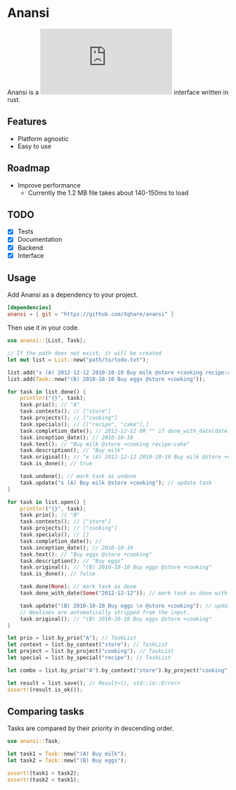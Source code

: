 # Anansi
Anansi is a ![todo.txt](https://github.com/todotxt/todo.txt) interface written in rust.

## Features
- Platform agnostic
- Easy to use

## Roadmap
- Improve performance
    - Currently the 1.2 MB file takes about 140-150ms to load

## TODO
- [x] Tests
- [x] Documentation
- [x] Backend
- [x] Interface

## Usage
Add Anansi as a dependency to your project.

```toml
[dependencies]
anansi = { git = "https://github.com/Xqhare/anansi" }
```

Then use it in your code.

```rust
use anansi::{List, Task};

// If the path does not exist, it will be created
let mut list = List::new("path/to/todo.txt");

list.add("x (A) 2012-12-12 2010-10-10 Buy milk @store +cooking recipe:cake");
list.add(Task::new("(B) 2010-10-10 Buy eggs @store +cooking"));

for task in list.done() {
    println!("{}", task);
    task.prio(); // "A"
    task.contexts(); // ["store"]
    task.projects(); // ["cooking"]
    task.specials(); // [["recipe", "cake"],]
    task.completion_date(); // 2012-12-12 OR "" if done_with_date(date) was not called
    task.inception_date(); // 2010-10-10
    task.text(); // "Buy milk @store +cooking recipe:cake"
    task.description(); // "Buy milk"
    task.original(); // "x (A) 2012-12-12 2010-10-10 Buy milk @store +cooking recipe:cake"
    task.is_done(); // true

    task.undone(); // mark task as undone
    task.update("x (A) Buy milk @store +cooking"); // update task
}

for task in list.open() {
    println!("{}", task);
    task.prio(); // "B"
    task.contexts(); // ["store"]
    task.projects(); // ["cooking"]
    task.specials(); // []
    task.completion_date(); // 
    task.inception_date(); // 2010-10-10
    task.text(); // "Buy eggs @store +cooking"
    task.description(); // "Buy eggs"
    task.original(); // "(B) 2010-10-10 Buy eggs @store +cooking"
    task.is_done(); // false

    task.done(None); // mark task as done
    task.done_with_date(Some("2012-12-12")); // mark task as done with date - Only works if inception date is set

    task.update("(B) 2010-10-10 Buy eggs \n @store +cooking"); // update task
    // Newlines are automatically stripped from the input.
    task.original(); // "(B) 2010-10-10 Buy eggs @store +cooking"
}

let prio = list.by_prio("A"); // TaskList
let context = list.by_context("store"); // TaskList
let project = list.by_project("cooking"); // TaskList
let special = list.by_special("recipe"); // TaskList

let combo = list.by_prio("A").by_context("store").by_project("cooking"); // TaskList

let result = list.save(); // Result<(), std::io::Error>
assert!(result.is_ok());
```

## Comparing tasks
Tasks are compared by their priority in descending order.

```rust
use anansi::Task;

let task1 = Task::new("(A) Buy milk");
let task2 = Task::new("(B) Buy eggs");

assert!(task1 > task2);
assert!(task2 < task1);
```
